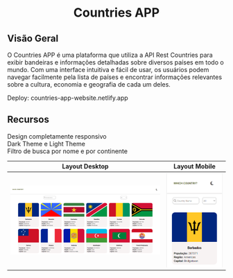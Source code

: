 <h1 align="center">
Countries APP
</h1>

## Visão Geral

O Countries APP é uma plataforma que utiliza a API Rest Countries para exibir bandeiras e informações detalhadas sobre diversos países em todo o mundo. Com uma interface intuitiva e fácil de usar, os usuários podem navegar facilmente pela lista de países e encontrar informações relevantes sobre a cultura, economia e geografia de cada um deles. 

Deploy: countries-app-website.netlify.app

## Recursos

Design completamente responsivo
<br>
Dark Theme e Light Theme
<br>
Filtro de busca por nome e por continente

| Layout Desktop  |  Layout Mobile  |
| --------------- | --------------- |
|  <img src="https://github.com/Alerodrigues11/Countries-app/blob/main/img/Layout-Countries-APP.PNG"> |  <img src="https://github.com/Alerodrigues11/Countries-app/blob/main/img/Layout-Countries-APP-mobile.PNG"> |
